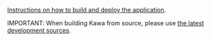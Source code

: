 [Instructions on how to build and deploy the application](http://per.bothner.com/blog/2010/AndroidHelloScheme/).

IMPORTANT: When building Kawa from source, please use [the latest development sources](http://www.gnu.org/s/kawa/Getting-Kawa.html#Getting-the-development-sources-using-SVN).
